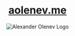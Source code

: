 <div align="center">

# [aolenev.me](https://aolenev.me/)

![Alexander Olenev Logo](https://www.aolenev.me/images/og-image.png)

</div>
